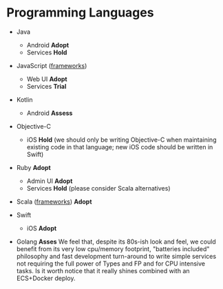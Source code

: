 # Programming Languages

  - Java
    - Android **Adopt**
    - Services **Hold**

  - JavaScript ([frameworks](frameworks/JavaScript.md))
    - Web UI **Adopt**
    - Services **Trial**

  - Kotlin
    - Android **Assess**

  - Objective-C
    - iOS **Hold** (we should only be writing Objective-C when maintaining existing code in that language; new iOS code should be written in Swift)

  - Ruby **Adopt**
    - Admin UI **Adopt**
    - Services **Hold** (please consider Scala alternatives)

  - Scala ([frameworks](frameworks/Scala.md)) **Adopt**

  - Swift
    - iOS **Adopt**

  - Golang **Asses**
      We feel that, despite its 80s-ish look and feel, we could
      benefit from its very low cpu/memory footprint, "batteries
      included" philosophy and fast development turn-around to write
      simple services not requiring the full power of Types and FP and
      for CPU intensive tasks. Is it worth notice that it really
      shines combined with an ECS+Docker deploy.
